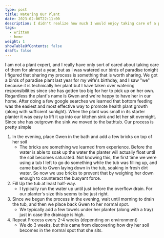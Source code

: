 ```yaml
---
type: post
title: Watering Our Plant
date: 2023-02-06T22:11:00
description: I didn't realize how much I would enjoy taking care of a plant or two until we got one last year. I'm sure giving it a name has made more attached to watching it grow!
tags:
  - written
  - home
weight: 1
showTableOfContents: false
draft: false
---
```

I am not a plant expert, and I really have only sort of cared about taking care of them for almost a year, but as I was watered our birds of paradise tonight I figured that sharing my process is something that is worth sharing.
We got a birds of paradise plant last year for my wife's birthday, and I saw "we" because it is technically her plant but I have taken over watering responsibilities since she has gotten too big for her to pick up on her own. Regardless the plant's name is Gwen and we're happy to have her in our home.
After doing a few google searches we learned that bottom feeding was the easiest and most effective way to promote health plant growth (along with sufficient sunlight). When the plant was small in its starter planter it was easy to lift it up into our kitchen sink and let her sit overnight. Since she has outgrown the sink we moved to the bathtub.
Our process is pretty simple
1.  In the evening, place Gwen in the bath and add a few bricks on top of her soil
	- The bricks are something we learned from experience. Before the water is able to soak up the water the planter will actually float until the soil becomes saturated. Not knowing this, the first time we were using a tub I left to go do something while the tub was filling up, and came back to Gwen laying down in the tub, soaking in fresh dirt water. So now we use bricks to prevent that by weighing her down enough to counteract the buoyant force.
2. Fill Up the tub at least half-way.
	- I typically run the water up until just before the overflow drain. For our planter's size this seems to be just right.
3. Since we begun the process in the evening, wait until morning to drain the tub, and then we place back Gwen to her normal spot.
	- We typically add a few towels under her planter (along with a tray) just in case the drainage is high.
4. Repeat Process every 2-4 weeks (depending on environment)
	- We do 3 weeks, but this came from discovering how dry her soil becomes in the normal spot that she sits.